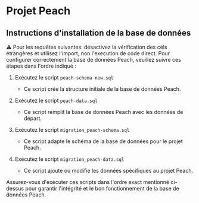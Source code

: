 # Projet Peach

## Instructions d'installation de la base de données
⚠️ Pour les requêtes suivantes: désactivez la vérification des céls étrangères et utilisez l'import, non l'execution de code direct.
Pour configurer correctement la base de données Peach, veuillez suivre ces étapes dans l'ordre indiqué :

1. Exécutez le script `peach-schema new.sql`
   - Ce script crée la structure initiale de la base de données Peach.

2. Exécutez le script `peach-data.sql`
   - Ce script remplit la base de données Peach avec les données de départ.

3. Exécutez le script `migration_peach-schema.sql`
   - Ce script adapte le schéma de la base de données pour le projet Peach.

4. Exécutez le script `migration_peach-data.sql`
   - Ce script ajoute ou modifie les données spécifiques au projet Peach.

Assurez-vous d'exécuter ces scripts dans l'ordre exact mentionné ci-dessus pour garantir l'intégrité et le bon fonctionnement de la base de données Peach.
